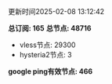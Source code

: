 更新时间2025-02-08 13:12:42

**总订阅: 165**
**总节点: 48716**
- vless节点: 29300
- hysteria2节点: 3

**google ping有效节点: 466**
